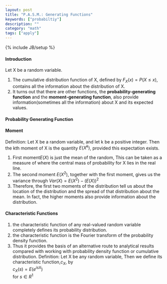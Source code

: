 ```yaml
---
layout: post
title: "P.A.S.M.: Generating Functions"
keywords: ["probabiltiy"]
description: ""
category: "math"
tags: ["apply"]
---
```

{% include JB/setup %}

#### Introduction
Let X be a random variable. 
1. The cumulative distribution function of X, defined by $F_X(x)=P(X \leq x)$,
   contains all the information about the distribution of X.
2. It turns out that there are other functions, the **probability-generating
   function** and the **moment-generating function**, also provide
   information(sometimes all the information) about X and its expected values.


#### Probability Generating Function
#### Moment
Definition: Let X be a random variable, and let k be a positive integer. Then
the kth moment of X is the quantity $E(X^k)$, provided this expectation exists.
1. First moment$E(X)$ is just the mean of the random, This can be taken as a measure
   of where the central mass of probability for X lies in the real line.
2. The second moment $E(X^2)$, together with the first moment, gives us the
   variance through $Var(X)=E(X^2)-(E(X))^2$
3. Therefore, the first two moments of the distribution tell us about the
   location of the distribution and the spread of that distribution about the
   mean. In fact, the higher moments also provide information about the
   distribution.

#### Characteristic Functions
1. the characteristic function of any real-valued random variable completely defines its probability distribution.
2. the characteristic function is the Fourier transform of the probability density function.
3. Thus it provides the basis of an alternative route to analytical results compared with working with probability density function or
cumulative distribution.
Definition: Let X be any random variable, Then we define its characteristic
function,$c_X$, by <br />
$c_X(s)=E(e^{isX})$ <br />
for $s \in R^1$

